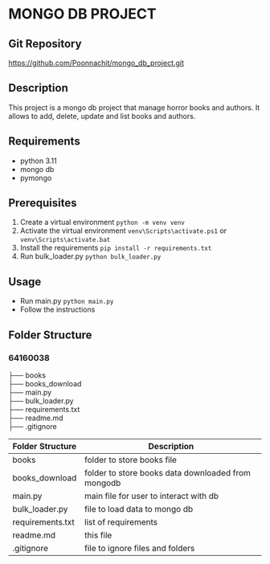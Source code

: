 # MONGO DB PROJECT

## Git Repository
https://github.com/Poonnachit/mongo_db_project.git

## Description
This project is a mongo db project that manage horror books and authors. 
It allows to add, delete, update and list books and authors.

## Requirements
- python 3.11
- mongo db
- pymongo

## Prerequisites
1. Create a virtual environment `python -m venv venv`
2. Activate the virtual environment `venv\Scripts\activate.ps1` or `venv\Scripts\activate.bat`
3. Install the requirements  `pip install -r requirements.txt`
4. Run bulk_loader.py `python bulk_loader.py`

## Usage
- Run main.py `python main.py`
- Follow the instructions

## Folder Structure
### 64160038<br>
├── books <br>
├── books_download <br>
├── main.py <br>
├── bulk_loader.py <br>
├── requirements.txt <br>
├── readme.md <br>
├── .gitignore <br>

| Folder Structure | Description                                        |
|------------------|----------------------------------------------------|
| books            | folder to store books file                         |
| books_download   | folder to store books data downloaded from mongodb |
| main.py          | main file for user to interact with db             |
| bulk_loader.py   | file to load data to mongo db                      |
| requirements.txt | list of requirements                               |
| readme.md        | this file                                          |
| .gitignore       | file to ignore files and folders                   |

